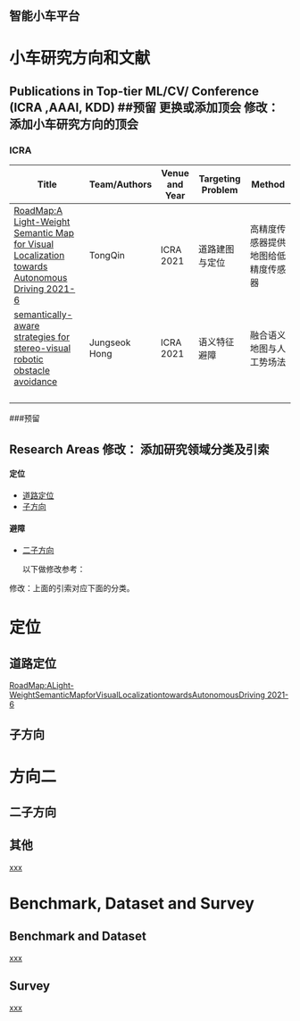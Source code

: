 ## 智能小车平台

# 小车研究方向和文献


## Publications in Top-tier ML/CV/ Conference (ICRA ,AAAI, KDD) ##预留 更换或添加顶会  修改：添加小车研究方向的顶会
### ICRA
| Title                                                                    | Team/Authors              | Venue and Year     | Targeting Problem     | Method                |
|---|---|---|---|---|
| [RoadMap:A Light-Weight Semantic Map for Visual Localization towards Autonomous Driving 2021-6](https://arxiv.org/pdf/2106.02527v1.pdf) | TongQin     |   ICRA 2021    | 道路建图与定位 | 高精度传感器提供地图给低精度传感器 |
| [semantically-aware strategies for stereo-visual robotic obstacle avoidance](https://arxiv.org/pdf/2107.06401.pdf) | Jungseok Hong     |   ICRA 2021    | 语义特征避障 | 融合语义地图与人工势场法 |
|         |       |                |                                                |                |
|                                                              |                 |                |                                                |                |
|                                                              |                 |                |                                                |                |
|                                                              |                 |                |                                                |                |

###预留




## Research Areas 修改： 添加研究领域分类及引索
#### 定位
 - [道路定位](#道路定位 (53))
 - [子方向](#子方向)


#### 避障
 - [二子方向](#二子方向)

   以下做修改参考：

修改：上面的引索对应下面的分类。

# 定位

## 道路定位

[RoadMap:ALight-WeightSemanticMapforVisualLocalizationtowardsAutonomousDriving  2021-6](https://arxiv.org/pdf/2106.02527v1.pdf)

## 子方向 




# 方向二

## 二子方向


## 其他
[xxx](xxx)

# Benchmark, Dataset and Survey 

## Benchmark and Dataset

[xxx](xxx)

## Survey

[xxx](xxx)



